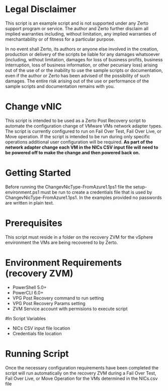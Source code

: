 
# Legal Disclaimer
This script is an example script and is not supported under any Zerto support program or service. The author and Zerto further disclaim all implied warranties including, without limitation, any implied warranties of merchantability or of fitness for a particular purpose.

In no event shall Zerto, its authors or anyone else involved in the creation, production or delivery of the scripts be liable for any damages whatsoever (including, without limitation, damages for loss of business profits, business interruption, loss of business information, or other pecuniary loss) arising out of the use of or the inability to use the sample scripts or documentation, even if the author or Zerto has been advised of the possibility of such damages. The entire risk arising out of the use or performance of the sample scripts and documentation remains with you.

# Change vNIC
This script is intended to be used as a Zerto Post Recovery script to automate the configuration change of VMware VMs network adapter types. The script is currently configured to run on Fail Over Test, Fail Over Live, or Move operation. If the script is intended to be run during only specific operations additional user configuration will be required. **As part of the network adapter change each VM in the NICs CSV input file will need to be powered off to make the change and then powered back on.** 

# Getting Started 
Before running the ChangevNicType-FromAzure1.1ps1 file the setup-environment.ps1 must be run to create a credentials file that is used by ChangevNicType-FromAzure1.1ps1. In the examples provided no passwords are written in plain text. 

# Prerequisites 
This script must reside in a folder on the recovery ZVM for the vSphere environment the VMs are being recovered to by Zerto. 
  # Environment Requirements (recovery ZVM) 
  - PowerShell 5.0+ 
  - PowerCLI 6.0+ 
  - VPG Post Recovery command to run setting 
  - VPG Post Recovery Params setting 
  - ZVM Service account with permisions to execute script 
  
 #In Script Variables 
 - NICs CSV input file location
 - Credentials file location 
 
 # Running Script
 Once the necessary configuration requirements have been completed the script will run automatically on the recovery ZVM during a Fail Over Test, Fail Over Live, or Move Operation for the VMs determined in the NICs.csv file
